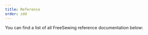 ```yaml
---
title: Reference
order: zdd
---
```


You can find a list of all FreeSewing reference documentation below:

<ReadMore recurse />
